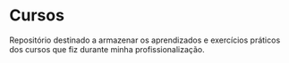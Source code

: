 # Cursos
Repositório destinado a armazenar os aprendizados e exercícios práticos dos cursos que fiz durante minha profissionalização.

